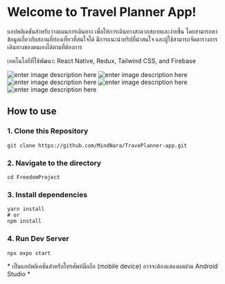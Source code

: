 # Welcome to Travel Planner App!

แอปพลิเคชันสำหรับวางแผนการเดินทาง เพื่อให้การเดินทางสะดวกสบายและง่ายขึ้น โดยสามารถหาข้อมูลเกี่ยวกับสถานที่ท่องเที่ยวที่สนใจได้ มีการแนะนำทริปที่น่าสนใจ และผู้ใช้สามารถจัดตารางการเดินทางของตนเองได้ตามที่ต้องการ

เทคโนโลยีที่ใช้พัฒนา: React Native, Redux, Tailwind CSS, and Firebase

![enter image description here](https://media.discordapp.net/attachments/867056877895286806/1209395904184975420/home.png?ex=65e6c4b5&is=65d44fb5&hm=aa053f5e6e778c263409a7b3397289442482f7e283781a0ad30d2730914a5fe7&=&format=webp&quality=lossless&width=218&height=472)
![enter image description here](https://media.discordapp.net/attachments/867056877895286806/1209395903744708628/explore.png?ex=65e6c4b4&is=65d44fb4&hm=18510c67f2b4c00c29aadb90acf8f0e5acb6cb10f27315c50815022ec551fe79&=&format=webp&quality=lossless&width=218&height=472)
![enter image description here](https://media.discordapp.net/attachments/867056877895286806/1209395920865857576/PlaceDetail.png?ex=65e6c4b9&is=65d44fb9&hm=1da79673dc6cbb04ea25e86e4f06880ed02d89613a287aebba450e3a27c06632&=&format=webp&quality=lossless&width=218&height=472)
![enter image description here](https://media.discordapp.net/attachments/867056877895286806/1209395904642023444/wishlist.png?ex=65e6c4b5&is=65d44fb5&hm=cb6a9ba0b0ef653a45508ddf821e9b59694829cc57317569040dcd70e0f94c7a&=&format=webp&quality=lossless&width=218&height=472)
![enter image description here](https://media.discordapp.net/attachments/867056877895286806/1209396928777818132/IMG_5253.png?ex=65e6c5a9&is=65d450a9&hm=1a8a7c89e579bdcd84a47ef0e283af437111f60dc56477f77acec147781d212e&=&format=webp&quality=lossless&width=218&height=472)


## How to use

### 1. Clone this Repository
  
    git clone https://github.com/MindNara/TravePlanner-app.git

### 2. Navigate to the directory 
 
    cd FreedomProject

### 3. Install dependencies

    yarn install
    # or
    npm install
   
### 4. Run Dev Server

    npx expo start

\* เป็นแอปพลิเคชันสำหรับโทรศัพท์มือถือ (mobile device) อาจจะต้องแสดงผลผ่าน Android Studio \*

